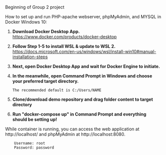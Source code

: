 Beginning of Group 2 project

How to set up and run PHP-apache webserver, phpMyAdmin, and MYSQL in Docker Windows 10:

1) **Download Docker Desktop App.**
https://www.docker.com/products/docker-desktop

2) **Follow Step 1-5 to install WSL & update to WSL 2.**
https://docs.microsoft.com/en-us/windows/wsl/install-win10#manual-installation-steps

3) **Next, open Docker Desktop App and wait for Docker Engine to initiate.**

4) **In the meanwhile, open Command Prompt in Windows and choose your preferred target directory.**

       The recommended default is C:/Users/NAME 

5) **Clone/download demo repository and drag folder content to target directory**

6) **Run "docker-compose up" in Command Prompt and everything should be setting up!**

While container is running, you can access the web application at http://localhost/ and phpMyAdmin at http://localhost:8080. 
        
        Username: root
        Password: password

